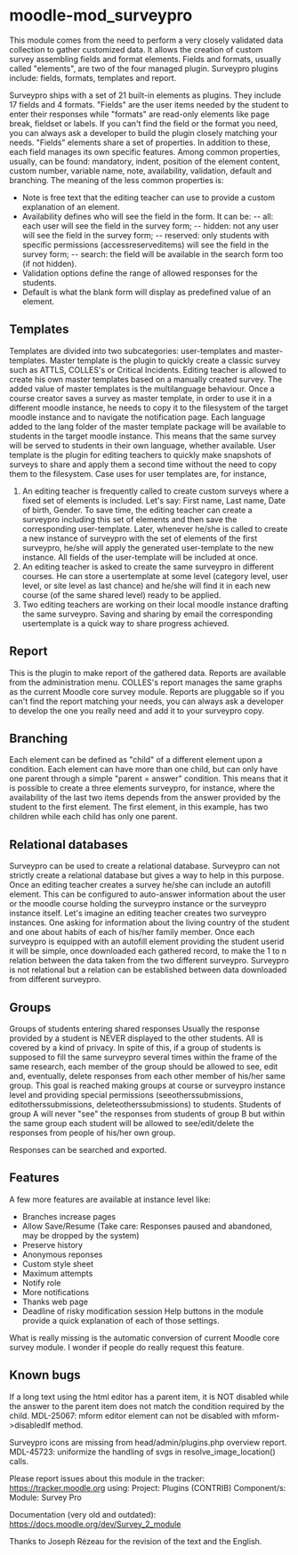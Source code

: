moodle-mod_surveypro
====================
This module comes from the need to perform a very closely validated data collection to gather customized data. It allows the creation of custom survey assembling fields and format elements.
Fields and formats, usually called "elements", are two of the four managed plugin. Surveypro plugins include: fields, formats, templates and report.

Surveypro ships with a set of 21 built-in elements as plugins. They include 17 fields and 4 formats. "Fields" are the user items needed by the student to enter their responses while "formats" are read-only elements like page break, fieldset or labels. If you can't find the field or the format you need, you can always ask a developer to build the plugin closely matching your needs. "Fields" elements share a set of properties. In addition to these, each field manages its own specific features. Among common properties, usually, can be found: mandatory, indent, position of the element content, custom number, variable name, note, availability, validation, default and branching.
The meaning of the less common properties is:
- Note is free text that the editing teacher can use to provide a custom explanation of an element.
- Availability defines who will see the field in the form. It can be:
-- all: each user will see the field in the survey form;
-- hidden: not any user will see the field in the survey form;
-- reserved: only students with specific permissions (accessreserveditems) will see the field in the survey form;
-- search: the field will be available in the search form too (if not hidden).
- Validation options define the range of allowed responses for the students.
- Default is what the blank form will display as predefined value of an element.

Templates
---------
Templates are divided into two subcategories: user-templates and master-templates. Master template is the plugin to quickly create a classic survey such as ATTLS, COLLES's or Critical Incidents.
Editing teacher is allowed to create his own master templates based on a manually created survey. The added value of master templates is the multilanguage behaviour. Once a course creator saves a survey as master template, in order to use it in a different moodle instance, he needs to copy it to the filesystem of the target moodle instance and to navigate the notification page. Each language added to the lang folder of the master template package will be available to students in the target moodle instance. This means that the same survey will be served to students in their own language, whether available.
User template is the plugin for editing teachers to quickly make snapshots of surveys to share and apply them a second time without the need to copy them to the filesystem. Case uses for user templates are, for instance,
1) An editing teacher is frequently called to create custom surveys where a fixed set of elements is included. Let's say: First name, Last name, Date of birth, Gender. To save time, the editing teacher can create a surveypro including this set of elements and then save the corresponding user-template. Later, whenever he/she is called to create a new instance of surveypro with the set of elements of the first surveypro, he/she will apply the generated user-template to the new instance. All fields of the user-template will be included at once.
2) An editing teacher is asked to create the same surveypro in different courses. He can store a usertemplate at some level (category level, user level, or site level as last chance) and he/she will find it in each new course (of the same shared level) ready to be applied.
3) Two editing teachers are working on their local moodle instance drafting the same surveypro. Saving and sharing by email the corresponding usertemplate is a quick way to share progress achieved.

Report
------
This is the plugin to make report of the gathered data. Reports are available from the administration menu.
COLLES's report manages the same graphs as the current Moodle core survey module. Reports are pluggable so if you can't find the report matching your needs, you can always ask a developer to develop the one you really need and add it to your surveypro copy.

Branching
---------
Each element can be defined as "child" of a different element upon a condition. Each element can have more than one child, but can only have one parent through a simple "parent = answer" condition. This means that it is possible to create a three elements surveypro, for instance, where the availability of the last two items depends from the answer provided by the student to the first element. The first element, in this example, has two children while each child has only one parent.

Relational databases
--------------------
Surveypro can be used to create a relational database. Surveypro can not strictly create a relational database but gives a way to help in this purpose. Once an editing teacher creates a survey he/she can include an autofill element. This can be configured to auto-answer information about the user or the moodle course holding the surveypro instance or the surveypro instance itself. Let's imagine an editing teacher creates two surveypro instances. One asking for information about the living country of the student and one about habits of each of his/her family member. Once each surveypro is equipped with an autofill element providing the student userid it will be simple, once downloaded each gathered record, to make the 1 to n relation between the data taken from the two different surveypro. Surveypro is not relational but a relation can be established between data downloaded from different surveypro.

Groups
------
Groups of students entering shared responses
Usually the response provided by a student is NEVER displayed to the other students. All is covered by a kind of privacy. In spite of this, if a group of students is supposed to fill the same surveypro several times within the frame of the same research, each member of the group should be allowed to see, edit and, eventually, delete responses from each other member of his/her same group. This goal is reached making groups at course or surveypro instance level and providing special permissions (seeotherssubmissions, editotherssubmissions, deleteotherssubmissions) to students. Students of group A will never "see" the responses from students of group B but within the same group each student will be allowed to see/edit/delete the responses from people of his/her own group.

Responses can be searched and exported.

Features
--------
A few more features are available at instance level like:
- Branches increase pages
- Allow Save/Resume (Take care: Responses paused and abandoned, may be dropped by the system)
- Preserve history
- Anonymous reponses
- Custom style sheet
- Maximum attempts
- Notify role
- More notifications
- Thanks web page
- Deadline of risky modification session
Help buttons in the module provide a quick explanation of each of those settings.

What is really missing is the automatic conversion of current Moodle core survey module. I wonder if people do really request this feature.

Known bugs
----------
If a long text using the html editor has a parent item, it is NOT disabled while the answer to the parent item does not match the condition required by the child. MDL-25067: mform editor element can not be disabled with mform->disabledIf method.

Surveypro icons are missing from head/admin/plugins.php overview report.
MDL-45723: uniformize the handling of svgs in resolve_image_location() calls.

Please report issues about this module in the tracker: https://tracker.moodle.org
using:
    Project: Plugins (CONTRIB)
    Component/s: Module: Survey Pro

Documentation (very old and outdated):
    https://docs.moodle.org/dev/Survey_2_module

Thanks to Joseph Rézeau for the revision of the text and the English.
